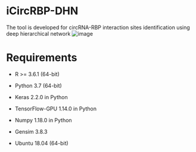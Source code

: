 # iCircRBP-DHN
The tool is developed for circRNA-RBP interaction sites identification using deep hierarchical network
![image](https://github.com/houzl3416/iCircRBP-DHN/blob/iCircRBP-DHN/Architecture.png)
# Requirements
- R >= 3.6.1 (64-bit)

- Python 3.7 (64-bit)

- Keras 2.2.0 in Python

- TensorFlow-GPU 1.14.0 in Python

- Numpy 1.18.0 in Python

- Gensim 3.8.3

- Ubuntu 18.04 (64-bit)
